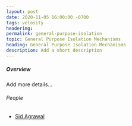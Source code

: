 ```yaml
---
layout: post
date: 2020-11-05 16:00:00 -0700
tags: velosity
headerimg:
permalink: general-purpose-isolation
topic: General Purpose Isolation Mechanisms
heading: General Purpose Isolation Mechanisms
description: Add a short description
---
```


<!-- Project Overview section -->
<div class="container-fluid bg-gray my-5 py-5">
    <div class="container pt-4">
        <h5>Overview</h5>
        <P>Add more details...</P>
    </div>
</div>
<!-- /Project Overview section -->
<!-- Project Details and Additional Info -->
<div class="container">
    <h6>People</h6>
        <ul><li>
            <a href = "https://sid-agrawal.github.io/">Sid Agrawal</a>
        </li></ul>
</div>
